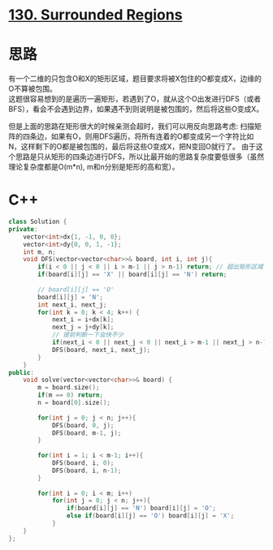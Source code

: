 # [130. Surrounded Regions](https://leetcode.com/problems/surrounded-regions/)
# 思路
有一个二维的只包含O和X的矩形区域，题目要求将被X包住的O都变成X，边缘的O不算被包围。            
这题很容易想到的是遍历一遍矩形，若遇到了O，就从这个O出发进行DFS（或者BFS），看会不会遇到边界，如果遇不到则说明是被包围的，然后将这些O变成X。

但是上面的思路在矩形很大的时候亲测会超时，我们可以用反向思路考虑: 
扫描矩阵的四条边，如果有O，则用DFS遍历，将所有连着的O都变成另一个字符比如N，这样剩下的O都是被包围的，最后将这些O变成X，把N变回O就行了。
由于这个思路是只从矩形的四条边进行DFS，所以比最开始的思路复杂度要低很多（虽然理论复杂度都是O(m*n), m和n分别是矩形的高和宽）。


# C++
``` C++
class Solution {
private:
    vector<int>dx{1, -1, 0, 0};
    vector<int>dy{0, 0, 1, -1};
    int m, n;
    void DFS(vector<vector<char>>& board, int i, int j){
        if(i < 0 || j < 0 || i > m-1 || j > n-1) return; // 超出矩形区域
        if(board[i][j] == 'X' || board[i][j] == 'N') return;
        
        // board[i][j] == 'O'
        board[i][j] = 'N';
        int next_i, next_j;
        for(int k = 0; k < 4; k++) {
            next_i = i+dx[k];
            next_j = j+dy[k];
            // 提前判断一下会快不少
            if(next_i < 0 || next_j < 0 || next_i > m-1 || next_j > n-1) continue;
            DFS(board, next_i, next_j);
        }      
    }
public:
    void solve(vector<vector<char>>& board) {
        m = board.size();
        if(m == 0) return;
        n = board[0].size();
        
        for(int j = 0; j < n; j++){
            DFS(board, 0, j);
            DFS(board, m-1, j);
        }
        
        for(int i = 1; i < m-1; i++){
            DFS(board, i, 0);
            DFS(board, i, n-1);
        }
                          
        for(int i = 0; i < m; i++)
            for(int j = 0; j < n; j++){
                if(board[i][j] == 'N') board[i][j] = 'O';
                else if(board[i][j] == 'O') board[i][j] = 'X';
            }
    }
};
```
